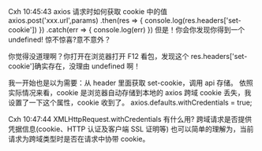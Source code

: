 Cxh 10:45:43
axios 请求时如何获取 cookie 中的值
axios.post('xxx.url',params)
.then(res => {
console.log(res.headers['set-cookie'])
})
.catch(err => {
console.log(err)
})
但是！你会你发现你得到一个 undefined!
惊不惊喜?意不意外？

你觉得没道理啊？你打开在浏览器打开 F12 看包，发现这个 res.headers['set-cookie']确实存在，没理由 undefined 啊！

我一开始也是以为需要：从 header 里面获取 set-cookie，调用 api 存储。
依照实际情况来看，cookie 是浏览器自动存储到本地的
axios 跨域 cookie 丢失，我设置了一下这个属性，cookie 收到了。
axios.defaults.withCredentials = true;

Cxh 10:47:44
XMLHttpRequest.withCredentials 有什么用?
跨域请求是否提供凭据信息(cookie、HTTP 认证及客户端 SSL 证明等)
也可以简单的理解为，当前请求为跨域类型时是否在请求中协带 cookie。
